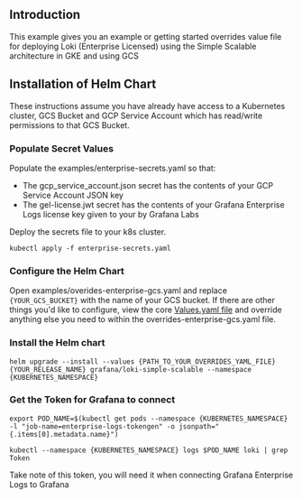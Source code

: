 ## Introduction
This example gives you an example or getting started overrides value file for deploying Loki (Enterprise Licensed) using the Simple Scalable architecture in GKE and using GCS

## Installation of Helm Chart
These instructions assume you have already have access to a Kubernetes cluster, GCS Bucket and GCP Service Account which has read/write permissions to that GCS Bucket.

### Populate Secret Values
Populate the examples/enterprise-secrets.yaml so that:
- The gcp_service_account.json secret has the contents of your GCP Service Account JSON key
- The gel-license.jwt secret has the contents of your Grafana Enterprise Logs license key given to your by Grafana Labs

Deploy the secrets file to your k8s cluster.

`kubectl apply -f enterprise-secrets.yaml`

### Configure the Helm Chart
Open examples/overides-enterprise-gcs.yaml and replace `{YOUR_GCS_BUCKET}` with the name of your GCS bucket. If there are other things you'd like to configure, view the core [Values.yaml file](https://github.com/grafana/helm-charts/blob/main/charts/loki-simple-scalable/values.yaml) and override anything else you need to within the overrides-enterprise-gcs.yaml file.

### Install the Helm chart

`helm upgrade --install --values {PATH_TO_YOUR_OVERRIDES_YAML_FILE} {YOUR_RELEASE_NAME} grafana/loki-simple-scalable --namespace {KUBERNETES_NAMESPACE}`

### Get the Token for Grafana to connect
`export POD_NAME=$(kubectl get pods --namespace {KUBERNETES_NAMESPACE} -l "job-name=enterprise-logs-tokengen" -o jsonpath="{.items[0].metadata.name}")`

`kubectl --namespace {KUBERNETES_NAMESPACE} logs $POD_NAME loki | grep Token`

Take note of this token, you will need it when connecting Grafana Enterprise Logs to Grafana

